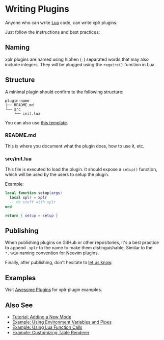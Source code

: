 Writing Plugins
===============

Anyone who can write [Lua][1] code, can write xplr plugins.

Just follow the instructions and best practices:


Naming
------

xplr plugins are named using hiphen (`-`) separated words that may also include
integers. They will be plugged using the `require()` function in Lua.


Structure
---------

A minimal plugin should confirm to the following structure:

```
plugin-name
├── README.md
└── src
    └── init.lua
```

You can also use
[this template][2].


### README.md

This is where you document what the plugin does, how to use it, etc.

### src/init.lua

This file is executed to load the plugin. It should expose a `setup()`
function, which will be used by the users to setup the plugin.

Example:

```lua
local function setup(args)
  local xplr = xplr
  -- do stuff with xplr
end

return { setup = setup }
```

Publishing
----------

When publishing plugins on GitHub or other repositories, it's a best practice
to append `.xplr` to the name to make them distinguishable. Similar to the
`*.nvim` naming convention for [Neovim][3] plugins.

Finally, after publishing, don't hesitate to
[let us know][4].


Examples
--------

Visit [Awesome Plugins][5] for xplr plugin examples.


Also See
--------

- [Tutorial: Adding a New Mode][6]
- [Example: Using Environment Variables and Pipes][7]
- [Example: Using Lua Function Calls][8]
- [Example: Customizing Table Renderer][9]


[1]:https://www.lua.org
[2]:https://github.com/sayanarijit/plugin-template1.xplr
[3]:https://neovim.io
[4]:https://github.com/sayanarijit/xplr/discussions/categories/show-and-tell
[5]:awesome-plugins.md
[6]:modes.md#tutorial-adding-a-new-mode
[7]:message.md#example-using-environment-variables-and-pipes
[8]:message.md#example-using-lua-function-calls
[9]:column-renderer.md#example-customizing-table-renderer
